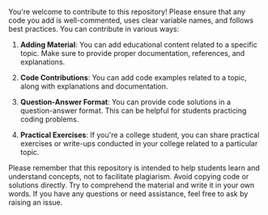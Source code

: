 You're welcome to contribute to this repository! Please ensure that any code you add is well-commented, uses clear variable names, and follows best practices. You can contribute in various ways:

1. **Adding Material**: You can add educational content related to a specific topic. Make sure to provide proper documentation, references, and explanations.

2. **Code Contributions**: You can add code examples related to a topic, along with explanations and documentation.

3. **Question-Answer Format**: You can provide code solutions in a question-answer format. This can be helpful for students practicing coding problems.

4. **Practical Exercises**: If you're a college student, you can share practical exercises or write-ups conducted in your college related to a particular topic.

Please remember that this repository is intended to help students learn and understand concepts, not to facilitate plagiarism. Avoid copying code or solutions directly. Try to comprehend the material and write it in your own words. If you have any questions or need assistance, feel free to ask by raising an issue.
